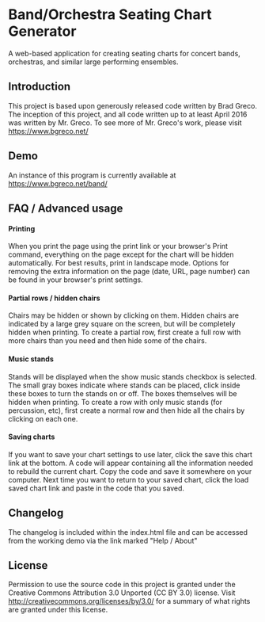 # Band/Orchestra Seating Chart Generator
A web-based application for creating seating charts for concert bands, orchestras, and similar large performing ensembles.


## Introduction
This project is based upon generously released code written by Brad Greco.   The inception of this project, and all code written up to at least April 2016 was written by Mr. Greco.   To see more of Mr. Greco's work, please visit https://www.bgreco.net/


## Demo
An instance of this program is currently available at https://www.bgreco.net/band/


## FAQ / Advanced usage
#### Printing
When you print the page using the print link or your browser's Print command, everything on the page except for the chart will be hidden automatically. For best results, print in landscape mode.
Options for removing the extra information on the page (date, URL, page number) can be found in your browser's print settings.
#### Partial rows / hidden chairs
Chairs may be hidden or shown by clicking on them. Hidden chairs are indicated by a large grey square on the screen, but will be completely hidden when printing.
To create a partial row, first create a full row with more chairs than you need and then hide some of the chairs.
#### Music stands
Stands will be displayed when the show music stands checkbox is selected. The small gray boxes indicate where stands can be placed, click inside these boxes to turn the stands on or off. The boxes themselves will be hidden when printing.
To create a row with only music stands (for percussion, etc), first create a normal row and then hide all the chairs by clicking on each one.
#### Saving charts
If you want to save your chart settings to use later, click the save this chart link at the bottom. A code will appear containing all the information needed to rebuild the current chart. Copy the code and save it somewhere on your computer. Next time you want to return to your saved chart, click the load saved chart link and paste in the code that you saved.

## Changelog
The changelog is included within the index.html file and can be accessed from the working demo via the link marked "Help / About"

## License
Permission to use the source code in this project is granted under the Creative Commons Attribution 3.0 Unported (CC BY 3.0) license. Visit http://creativecommons.org/licenses/by/3.0/ for a summary of what rights are granted under this license.
